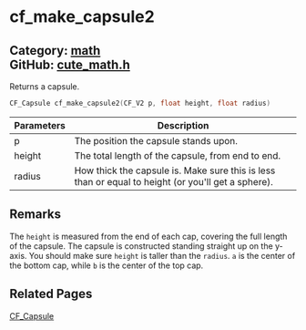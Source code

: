 [](../header.md ':include')

# cf_make_capsule2

Category: [math](/api_reference?id=math)  
GitHub: [cute_math.h](https://github.com/RandyGaul/cute_framework/blob/master/include/cute_math.h)  
---

Returns a capsule.

```cpp
CF_Capsule cf_make_capsule2(CF_V2 p, float height, float radius)
```

Parameters | Description
--- | ---
p | The position the capsule stands upon.
height | The total length of the capsule, from end to end.
radius | How thick the capsule is. Make sure this is less than or equal to height (or you'll get a sphere).

## Remarks

The `height` is measured from the end of each cap, covering the full length of the capsule. The capsule is constructed
standing straight up on the y-axis. You should make sure `height` is taller than the `radius`. `a` is the center of the
bottom cap, while `b` is the center of the top cap.

## Related Pages

[CF_Capsule](/collision/cf_capsule.md)  
